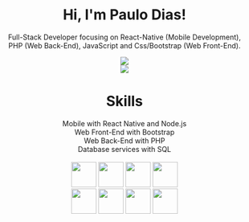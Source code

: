 <div align="center">
<h1>Hi, I'm Paulo Dias!</h1>

Full-Stack Developer focusing on React-Native (Mobile Development),<br> PHP (Web Back-End), JavaScript and Css/Bootstrap (Web Front-End).



 
<img align="center" src="http://github-readme-streak-stats.herokuapp.com?user=paulosvdd05&theme=transparent" />
 <br>
<img align="center" src="https://github-readme-stats.vercel.app/api/top-langs/?username=paulosvdd05&layout=compact&theme=transparent&hide=java,css&langs_count=4" />
 
 
<br>




  <div>
      <h1>Skills</h1>
      Mobile with React Native and Node.js<br>
      Web Front-End with Bootstrap<br>
      Web Back-End with PHP<br>
      Database services with SQL<br>
  </div>
  <br>
  
  <div>
    <img height='50em' src="https://cdn.worldvectorlogo.com/logos/logo-javascript.svg">
    <img height='50em' src="https://cdn.worldvectorlogo.com/logos/react-2.svg">
    <img height='50em' src="https://user-images.githubusercontent.com/25181517/183568594-85e280a7-0d7e-4d1a-9028-c8c2209e073c.png">
    <img height='50em' src="https://cdn.worldvectorlogo.com/logos/typescript.svg">
    <br>
    <img height='50em' src='https://cdn.worldvectorlogo.com/logos/php-1.svg'>
    <img height='50em' src="https://cdn.worldvectorlogo.com/logos/html-1.svg">
    <img height='50em' src='https://cdn.worldvectorlogo.com/logos/css-3.svg'>
    <img height='50em' src='https://cdn.worldvectorlogo.com/logos/bootstrap-5-1.svg'>
  
    
  </div>
    </div>
  


 
